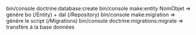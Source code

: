 

bin/console doctrine:database:create
bin/console make:entity NomObjet => génére bo (/Entity) + dal (/Repository)
bin/console make:migration  => génére le script (/Migrations)
bin/console doctrine:migrations:migrate  => transfère à la base données